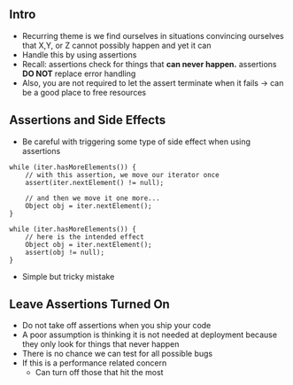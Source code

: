 ## Intro
* Recurring theme is we find ourselves in situations convincing ourselves that X,Y, or Z cannot possibly happen and yet it can
* Handle this by using assertions
* Recall: assertions check for things that **can never happen.**  assertions **DO NOT** replace error handling
* Also, you are not required to let the assert terminate when it fails -> can be a good place to free resources
## Assertions and Side Effects
* Be careful with triggering some type of side effect when using assertions
```
while (iter.hasMoreElements()) {
	// with this assertion, we move our iterator once
	assert(iter.nextElement() != null);

	// and then we move it one more...
	Object obj = iter.nextElement();
}
```

```
while (iter.hasMoreElements()) {
	// here is the intended effect
	Object obj = iter.nextElement();
	assert(obj != null);
}
```
* Simple but tricky mistake
## Leave Assertions Turned On
* Do not take off assertions when you ship your code
* A poor assumption is thinking it is not needed at deployment because they only look for things that never happen
* There is no chance we can test for all possible bugs 
* If this is a performance related concern
	* Can turn off those that hit the most
